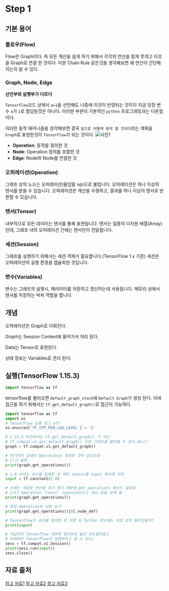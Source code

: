 # Step 1

## 기본 용어
### 플로우(Flow)
Flow란 Graph이다.
즉 모든 계산을 쉽게 하기 위해서 각각의 연산을 잘게 쪼개고 이것을 Graph로 연결 한 것이다.
미분 Chain Rule 같은것을 생각해보면 왜 연산이 간단해 지는지 알 수 있다.

### Graph, Node, Edge
**선언부와 실행부가 다르다**

`TensorFlow`코드 상에서 `a=1`을 선언해도 나중에 이것이 반영되는 것이지 지금 당장 변수 `a`가 `1`로 할당된것은 아니다.
이러한 부분이 기본적인 `python` 프로그래밍과는 다른점이다.

이러한 동작 매커니즘을 생각해보면 결국 `앞으로 어떻게 동작 할 것이다`라는 계획을 `Graph`로 표현한것이 `TensorFlow`가 되는 것이다.
![사진1](https://camo.githubusercontent.com/460f85a1776e2e0b15e602fad470b8aa7a0a4a88/687474703a2f2f692e696d6775722e636f6d2f397441645234642e706e67)

- **Operation**: 동작을 정의한 것
- **Node**: Operation 정의를 포함한 것
- **Edge**: Node와 Node를 연결한 것

### 오퍼레이션(Operation)
그래프 상의 노드는 오퍼레이션(줄임말 op)으로 불립니다. 오퍼레이션은 하나 이상의 텐서를 받을 수 있습니다. 오퍼레이션은 계산을 수행하고, 결과를 하나 이상의 텐서로 반환할 수 있습니다.

### 텐서(Tensor)
내부적으로 모든 데이터는 텐서를 통해 표현됩니다.
텐서는 일종의 다차원 배열(Array)인데, 그래프 내의 오퍼레이션 간에는 텐서만이 전달됩니다.

### 세션(Session)
그래프를 실행하기 위해서는 세션 객체가 필요합니다.(TensorFlow 1.x 기준)
세션은 오퍼레이션의 실행 환경을 캡슐화한 것입니다.

### 변수(Variables)
변수는 그래프의 실행시, 패러미터를 저장하고 갱신하는데 사용됩니다.
메모리 상에서 텐서를 저장하는 버퍼 역할을 합니다.

## 개념
오퍼레이션은 Graph로 이뤄진다.

Graph는 Session Context에 들어가서 처리 된다.

Data는 Tensor로 표현된다.

상태 정보는 Variables로 관리 된다.

## 실행(TensorFlow 1.15.3)
```python
import tensorflow as tf
```
tensorflow를 불러오면 `default_graph_stack`에 `Default Graph`가 생성 된다.
이에 접근을 하기 위해서는 `tf.get_default_graph()`로 접근이 가능하다.

```python
import tensorflow as tf
import os
# TensorFlow 오류 로그 off
os.environ['TF_CPP_MIN_LOG_LEVEL'] = '2'

# 1.15.3 버전에서는 tf.get_default_graph() 가 아닌
# tf.compat.v1.get_default_graph() 으로 그래프를 불러올 수 있다.abs()
graph = tf.compat.v1.get_default_graph()

# 여기까지 상태의 Operation는 정의된 것이 없으므로
# []가 출력
print(graph.get_operations())

# 1.0 이라는 상수를 입력한 뒤 해당 tensor를 input 변수에 저장
input = tf.constant(1.0)

# 이제는 새로운 연산을 추가 했기 때문에 get_operations 메소드 결과로
# [<tf.Operation 'Const' type=Const>] 라는 값을 얻게 됨
print(graph.get_operations())

# 특정 Operation의 내부 보기
print(graph.get_operations()[0].node_def)

# TensorFlow의 상수를 정의한 후 저장 된 Python 변수에는 어떤 값이 들어갔을까?
print(input)

# 지금까진 TensorFlow 내부의 정의부만 놀던 코드들이었고
# 이제부턴 TensorFlow의 실행부라고 할 수 있다.
sess = tf.compat.v1.Session()
print(sess.run(input))
sess.close()

```

## 자료 출처
[참고 자료1](https://gist.github.com/haje01/202ac276bace4b25dd3f)
[참고 자료2](https://goodtogreate.tistory.com/entry/TensorFlow-기본-개념?category=620143)
[참고 자료3](https://goodtogreate.tistory.com/entry/TensorFlow-기본-개념-2)
